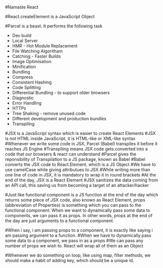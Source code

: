 #Namaste React

#React.createElement is a JavaScript Object

#Parcel is a beast. It performs the following task

- Dev build
- Local Server
- HMR - Hot Module Replacement
- File Watching Algoritham
- Catching - Faster Builds
- Image Optimisation
- Minification
- Bundling
- Compress
- Consistent Hashing
- Code Splitting
- Differential Bundling - to support older browsers
- Diagnostic
- Error Handling
- HTTPs
- Tree Shaking - remove unused code
- Different development and production bundles
- Transpiling

#JSX is a JavaScript syntax which is easier to create React Elements
#JSX is not HTML inside JavaScript, it is HTML-like or XML-like syntax
#Whenever we write some code in JSX, Parcel (Babel) transpiles it before it reaches JS Engine
#Transpiling means JSX code gets converted into a code that our browsers & react can understand
#Parcel gives the reponsibility of Transpilation to a JS package, known as Babel
#Babel converts the JSX code to React.Element, which is a JS Object
#We have to use camelCase while giving attributues to JSX
#While writing more than one line of code in JSX, it is mandatory to wrap it in round brackets
#At the end of the day, JSX is a React Element
#JSX sanitizes the data coming from an API call, this saving us from becoming a target of an attacker/hacker

#Just like functional component is a JS function at the end of the day which returns some piece of JSX code,
also known as React Element, props (abbreviation of Properties) is something which you can pass to the
functional component. When we want to dynamically pass some data to components, we can pass it as props.
In other words, props at the end of the day are just arguments to a functional component.

#When i say, i am passing props to a component, it is exactly like saying i am passing argument to a function.
#When we have to dynamically pass some data to a component, we pass in as a props
#We can pass any number of props we wish to. React will wrap all of them as an Object

#Whenever we do something on loop, like using map, filter methods, we should make a habit of adding key, which
should be a unique id.

